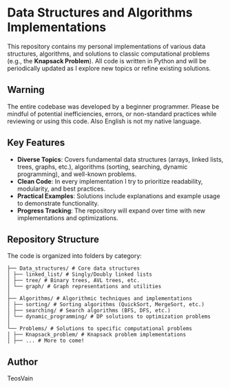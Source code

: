 # Data Structures and Algorithms Implementations

This repository contains my personal implementations of various data structures, algorithms, and solutions to classic computational problems (e.g., the **Knapsack Problem**). All code is written in Python and will be periodically updated as I explore new topics or refine existing solutions.

## Warning
The entire codebase was developed by a beginner programmer. Please be mindful of potential inefficiencies, errors, or non-standard practices while reviewing or using this code. Also English is not my native language.

## Key Features
- **Diverse Topics**: Covers fundamental data structures (arrays, linked lists, trees, graphs, etc.), algorithms (sorting, searching, dynamic programming), and well-known problems.
- **Clean Code**: In every implementation I try to prioritize readability, modularity, and best practices.
- **Practical Examples**: Solutions include explanations and example usage to demonstrate functionality.
- **Progress Tracking**: The repository will expand over time with new implementations and optimizations.

## Repository Structure
The code is organized into folders by category:
```
├── Data_structures/ # Core data structures
│ ├── linked_list/ # Singly/Doubly linked lists
│ ├── tree/ # Binary trees, AVL trees, etc.
│ └── graph/ # Graph representations and utilities
│
├── Algorithms/ # Algorithmic techniques and implementations
│ ├── sorting/ # Sorting algorithms (QuickSort, MergeSort, etc.)
│ ├── searching/ # Search algorithms (BFS, DFS, etc.)
│ └── dynamic_programming/ # DP solutions to optimization problems
│
└── Problems/ # Solutions to specific computational problems
│ ├── Knapsack_problem/ # Knapsack problem implementations
│ ├── ... # More to come!
```

## Author
TeosVain